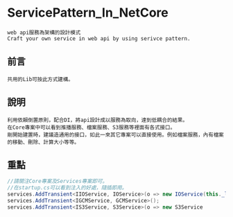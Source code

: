 # ServicePattern_In_NetCore

```
web api服務為架構的設計模式
Craft your own service in web api by using serivce pattern.
```
 
## 前言

```
共用的Lib可按此方式建構。
```

## 說明

```
利用依賴倒置原則，配合DI，將api設計成以服務為取向，達到低耦合的結果。
在Core專案中可以看到推播服務、檔案服務、S3服務等裡面有各式接口。
剛開始建置時，建議造通用的接口，如此一來其它專案可以直接使用。例如檔案服務，內有檔案的移動、刪除、計算大小等等。
```

## 重點

```csharp
//請關注Core專案及Services專案即可。
//在startup.cs可以看到注入的好處，隨插即用。
services.AddTransient<IIOService, IOService>(o => new IOService(this._logger));
services.AddTransient<IGCMService, GCMService>();
services.AddTransient<IS3Service, S3Service>(o => new S3Service
```

